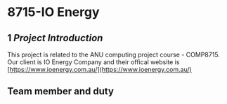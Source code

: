 # 8715-IO Energy

## 1 _Project Introduction_

This project is related to the ANU computing project course - COMP8715. Our client is IO Energy Company and their offical website is [https://www.ioenergy.com.au/](https://www.ioenergy.com.au/)

## Team member and duty

